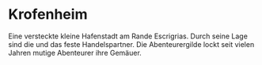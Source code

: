 # Krofenheim

<p>
Eine versteckte kleine Hafenstadt am Rande Escrigrias. Durch seine Lage sind die <a href="Hydracion.md"></a> und
das <a href="Kluirm.md"></a> feste Handelspartner. Die Abenteurergilde lockt seit vielen Jahren mutige Abenteurer ihre
Gemäuer.
</p>

<procedure title="Charaktere von diesem Ort">
<list columns="3">
<!-- <li><a href="Gerhard.md"></a></li> -->
</list>
</procedure>
